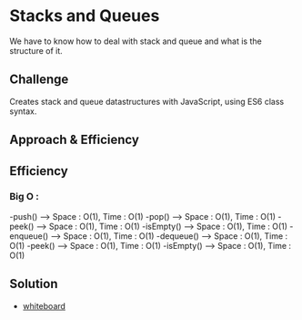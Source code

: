 # Stacks and Queues
We have to know how to deal with stack and queue and what is the structure of it.
## Challenge
Creates stack and queue datastructures with JavaScript, using ES6 class syntax.

## Approach & Efficiency
## Efficiency
### Big O :
-push() --> Space : O(1), Time : O(1)
-pop() --> Space : O(1), Time : O(1)
-peek() --> Space : O(1), Time : O(1)
-isEmpty() --> Space : O(1), Time : O(1)
-enqueue() --> Space : O(1), Time : O(1)
-dequeue() --> Space : O(1), Time : O(1)
-peek() --> Space : O(1), Time : O(1)
-isEmpty() --> Space : O(1), Time : O(1)

## Solution
- [whiteboard](../assets/queue-and-stack.png)